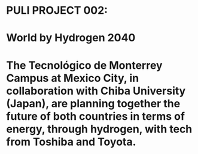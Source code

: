 # PULI PROJECT 002:
# World by Hydrogen 2040
# The Tecnológico de Monterrey Campus at Mexico City, in collaboration with Chiba University (Japan), are planning together the future of both countries in terms of energy, through hydrogen, with tech from Toshiba and Toyota.
